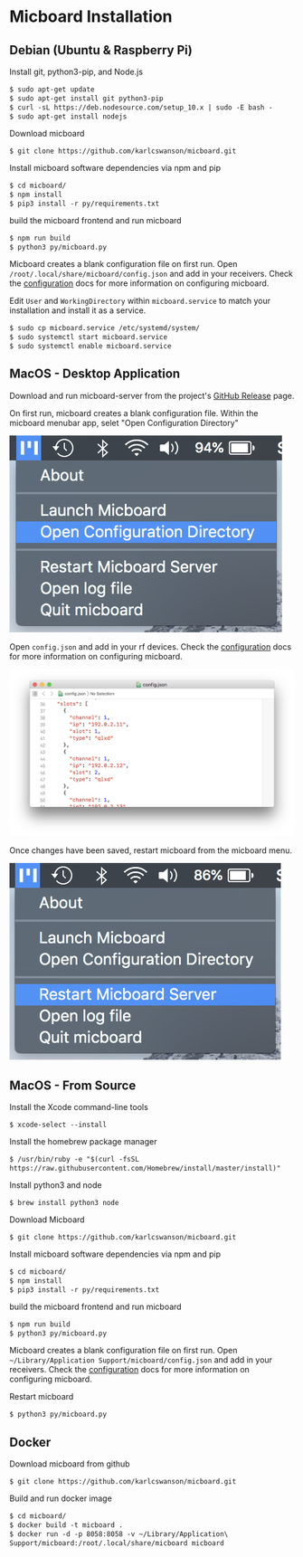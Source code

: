 # Micboard Installation

## Debian (Ubuntu & Raspberry Pi)
Install git, python3-pip, and Node.js
```
$ sudo apt-get update
$ sudo apt-get install git python3-pip
$ curl -sL https://deb.nodesource.com/setup_10.x | sudo -E bash -
$ sudo apt-get install nodejs
```

Download micboard
```
$ git clone https://github.com/karlcswanson/micboard.git
```

Install micboard software dependencies via npm and pip
```
$ cd micboard/
$ npm install
$ pip3 install -r py/requirements.txt
```

build the micboard frontend and run micboard
```
$ npm run build
$ python3 py/micboard.py
```

Micboard creates a blank configuration file on first run.  Open `/root/.local/share/micboard/config.json` and add in your receivers.  Check the [configuration](configuration.md) docs for more information on configuring micboard.

Edit `User` and `WorkingDirectory` within `micboard.service` to match your installation and install it as a service.
```
$ sudo cp micboard.service /etc/systemd/system/
$ sudo systemctl start micboard.service
$ sudo systemctl enable micboard.service
```



## MacOS - Desktop Application
Download and run micboard-server from the project's [GitHub Release](https://github.com/karlcswanson/micboard/releases/) page.

On first run, micboard creates a blank configuration file.  Within the micboard menubar app, selet "Open Configuration Directory"

![open-configuration-directory](img/open-config-dir.png)

Open `config.json` and add in your rf devices.  Check the [configuration](configuration.md) docs for more information on configuring micboard.

![text editor](img/config-editor.png)

Once changes have been saved, restart micboard from the micboard menu.

![restart micboard](img/restart-micboard.png)


## MacOS - From Source
Install the Xcode command-line tools
```
$ xcode-select --install
```

Install the homebrew package manager
```
$ /usr/bin/ruby -e "$(curl -fsSL https://raw.githubusercontent.com/Homebrew/install/master/install)"
```

Install python3 and node
```
$ brew install python3 node
```

Download Micboard
```
$ git clone https://github.com/karlcswanson/micboard.git
```

Install micboard software dependencies via npm and pip
```
$ cd micboard/
$ npm install
$ pip3 install -r py/requirements.txt
```

build the micboard frontend and run micboard
```
$ npm run build
$ python3 py/micboard.py
```

Micboard creates a blank configuration file on first run.  Open `~/Library/Application Support/micboard/config.json` and add in your receivers.  Check the [configuration](configuration.md) docs for more information on configuring micboard.

Restart micboard
```
$ python3 py/micboard.py
```

## Docker
Download micboard from github
```
$ git clone https://github.com/karlcswanson/micboard.git
```

Build and run docker image
```
$ cd micboard/
$ docker build -t micboard .
$ docker run -d -p 8058:8058 -v ~/Library/Application\ Support/micboard:/root/.local/share/micboard micboard
```
